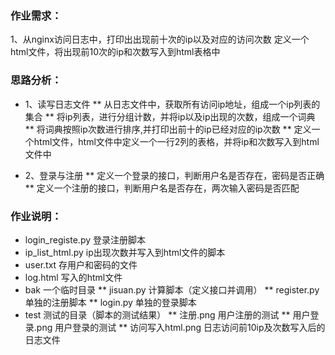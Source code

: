
### 作业需求：    

1、从nginx访问日志中，打印出出现前十次的ip以及对应的访问次数
   定义一个html文件，将出现前10次的ip和次数写入到html表格中
### 思路分析：
*  1、读写日志文件
** 从日志文件中，获取所有访问ip地址，组成一个ip列表的集合
** 将ip列表，进行分组计数，并将ip以及ip出现的次数，组成一个词典
** 将词典按照ip次数进行排序,并打印出前十的ip已经对应的ip次数
** 定义一个html文件，html文件中定义一个一行2列的表格，并将ip和次数写入到html文件中

*  2、登录与注册
** 定义一个登录的接口，判断用户名是否存在，密码是否正确
** 定义一个注册的接口，判断用户名是否存在，两次输入密码是否匹配
### 作业说明：

* login_registe.py  登录注册脚本
* ip_list_html.py   ip出现次数并写入到html文件的脚本
* user.txt          存用户和密码的文件
* log.html          写入的html文件
* bak               一个临时目录
** jisuan.py        计算脚本（定义接口并调用）
** register.py      单独的注册脚本
** login.py         单独的登录脚本
* test              测试的目录（脚本的测试结果）
** 注册.png         用户注册的测试
** 用户登录.png     用户登录的测试
** 访问写入html.png 日志访问前10ip及次数写入后的日志文件

